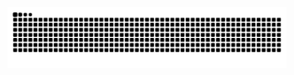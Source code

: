 <!--![Image](https://github.com/Schuhgorgon0/Schuhgorgon0/blob/main/WhatsApp%20Bild%202024-11-20%20um%2014.20.46_af23b3c0.png)-->


![GitHub Snake](https://raw.githubusercontent.com/Schuhgorgon0/Schuhgorgon0/output/github-snake.svg)
<!--
**Schuhgorgon0/Schuhgorgon0** is a ✨ _special_ ✨ repository because its `README.md` (this file) appears on your GitHub profile.

Here are some ideas to get you started:

- 🔭 I’m currently working on ...
- 🌱 I’m currently learning ...
- 👯 I’m looking to collaborate on ...
- 🤔 I’m looking for help with ...
- 💬 Ask me about ...
- 📫 How to reach me: ...
- 😄 Pronouns: ...
- ⚡ Fun fact: ...
-->
